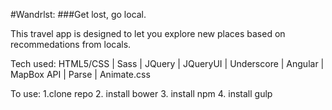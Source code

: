 #Wandrlst:
###Get lost, go local.

This travel app is designed to let you explore new places based on recommedations from locals. 

Tech used:
HTML5/CSS |
Sass |
JQuery |
JQueryUI |
Underscore |
Angular |
MapBox API |
Parse |
Animate.css

To use: 
1.clone repo
2. install bower
3. install npm
4. install gulp


